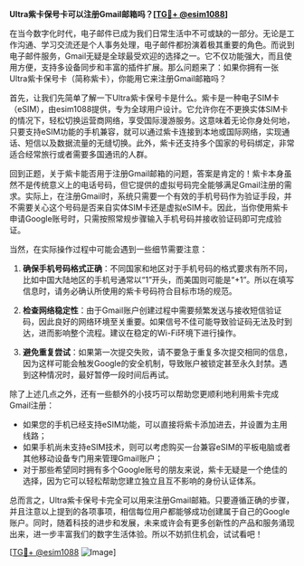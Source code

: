 **Ultra紫卡保号卡可以注册Gmail邮箱吗？[[TG💪+ @esim1088](https://t.me/s/esim1088)]**

在当今数字化时代，电子邮件已成为我们日常生活中不可或缺的一部分。无论是工作沟通、学习交流还是个人事务处理，电子邮件都扮演着极其重要的角色。而说到电子邮件服务，Gmail无疑是全球最受欢迎的选择之一。它不仅功能强大，而且使用方便，支持多设备同步和丰富的插件扩展。那么问题来了：如果你拥有一张Ultra紫卡保号卡（简称紫卡），你能用它来注册Gmail邮箱吗？

首先，让我们先简单了解一下Ultra紫卡保号卡是什么。紫卡是一种电子SIM卡（eSIM），由esim1088提供，专为全球用户设计。它允许你在不更换实体SIM卡的情况下，轻松切换运营商网络，享受国际漫游服务。这意味着无论你身处何地，只要支持eSIM功能的手机兼容，就可以通过紫卡连接到本地或国际网络，实现通话、短信以及数据流量的无缝切换。此外，紫卡还支持多个国家的号码绑定，非常适合经常旅行或者需要多国通讯的人群。

回到正题，关于紫卡能否用于注册Gmail邮箱的问题，答案是肯定的！紫卡本身虽然不是传统意义上的电话号码，但它提供的虚拟号码完全能够满足Gmail注册的需求。实际上，在注册Gmail时，系统只需要一个有效的手机号码作为验证手段，并不需要关心这个号码是否来自实体SIM卡还是虚拟eSIM卡。因此，当你使用紫卡申请Google账号时，只需按照常规步骤输入手机号码并接收验证码即可完成验证。

当然，在实际操作过程中可能会遇到一些细节需要注意：

1. **确保手机号码格式正确**：不同国家和地区对于手机号码的格式要求有所不同，比如中国大陆地区的手机号通常以“1”开头，而美国则可能是“+1”。所以在填写信息时，请务必确认所使用的紫卡号码符合目标市场的规范。
   
2. **检查网络稳定性**：由于Gmail账户创建过程中需要频繁发送与接收短信验证码，因此良好的网络环境至关重要。如果信号不佳可能导致验证码无法及时到达，进而影响整个流程。建议在稳定的Wi-Fi环境下进行操作。
   
3. **避免重复尝试**：如果第一次提交失败，请不要急于重复多次提交相同的信息，因为这样可能会触发Google的安全机制，导致账户被锁定甚至永久封禁。遇到这种情况时，最好暂停一段时间后再试。

除了上述几点之外，还有一些额外的小技巧可以帮助您更顺利地利用紫卡完成Gmail注册：

- 如果您的手机已经支持eSIM功能，可以直接将紫卡添加进去，并设置为主用线路；
- 如果手机尚未支持eSIM技术，则可以考虑购买一台兼容eSIM的平板电脑或者其他移动设备专门用来管理Gmail账户；
- 对于那些希望同时拥有多个Google账号的朋友来说，紫卡无疑是一个绝佳的选择，因为它可以轻松帮助您建立独立且互不影响的身份认证体系。

总而言之，Ultra紫卡保号卡完全可以用来注册Gmail邮箱。只要遵循正确的步骤，并且注意以上提到的各项事项，相信每位用户都能够成功创建属于自己的Google账户。同时，随着科技的进步和发展，未来或许会有更多创新性的产品和服务涌现出来，进一步丰富我们的数字生活体验。所以不妨抓住机会，试试看吧！

[[TG💪+ @esim1088](https://t.me/s/esim1088) ![Image](https://i.postimg.cc/4NQfJmqS/Snipaste-2025-05-13-00-14-12.png)]